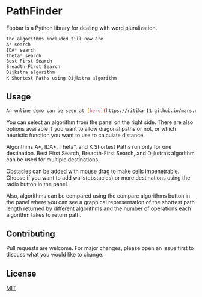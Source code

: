 # PathFinder

Foobar is a Python library for dealing with word pluralization.

```python
The algorithms included till now are
A* search
IDA* search
Theta* search
Best First Search
Breadth-First Search
Dijkstra algorithm
K Shortest Paths using Dijkstra algorithm
```

## Usage

```bash
An online demo can be seen at [here](https://ritika-11.github.io/mars.rover/).
```
  You can select an algorithm from the panel on the right side. There are also options available if you want to allow diagonal paths or not, or which heuristic function you want to use to calculate distance.

  Algorithms A*, IDA*, Theta*, and K Shortest Paths run only for one destination. Best First Search, Breadth-First Search, and Dijkstra’s algorithm can be used for multiple destinations. 

  Obstacles can be added with mouse drag to make cells impenetrable. Choose if you want to add walls(obstacles) or more destinations using the radio button in the panel. 
  
  Also, algorithms can be compared using the compare algorithms button in the panel where you can see a graphical representation of the shortest path length returned by different algorithms and the number of operations each algorithm takes to return path.


## Contributing
Pull requests are welcome. For major changes, please open an issue first to discuss what you would like to change.

## License
[MIT](https://github.com/ritika-11/PathFinder/blob/master/LICENSE)